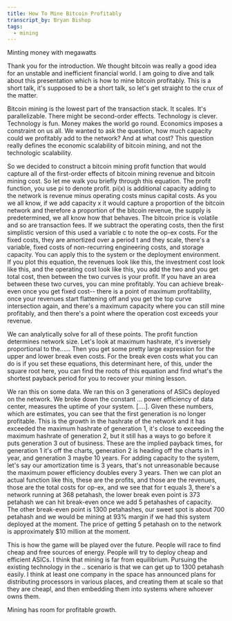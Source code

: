 ```yaml
---
title: How To Mine Bitcoin Profitably
transcript_by: Bryan Bishop
tags:
  - mining
---
```

Minting money with megawatts

Thank you for the introduction. We thought bitcoin was really a good idea for an unstable and inefficient financial world. I am going to dive and talk about this presentation which is how to mine bitcoin profitably. This is a short talk, it's supposed to be a short talk, so let's get straight to the crux of the matter.

Bitcoin mining is the lowest part of the transaction stack. It scales. It's parallelizable. There might be second-order effects. Technology is clever. Technology is fun. Money makes the world go round. Economics imposes a constraint on us all. We wanted to ask the question, how much capacity could we profitably add to the network? And at what cost? This question really defines the economic scalability of bitcoin mining, and not the technologic scalability.

So we decided to construct a bitcoin mining profit function that would capture all of the first-order effects of bitcoin mining revenue and bitcoin mining cost. So let me walk you briefly through this equation. The profit function, you use pi to denote profit. pi(x) is additional capacity adding to the network is revenue minus operating costs minus capital costs. As you we all know, if we add capacity x it would capture a proportion of the bitcoin network and therefore a proportion of the bitcoin revenue, the supply is predetermined, we all know how that behaves. The bitcoin price is volatile and so are transaction fees. If we subtract the operating costs, then the first simplistic version of this used a variable c to note the op-ex costs. For the fixed costs, they are amortized over a period t and they scale, there's a variable, fixed costs of non-recurring engineering costs, and storage capacity. You can apply this to the system or the deployment environment. If you plot this equation, the revenues look like this, the investment cost look like this, and the operating cost look like this, you add the two and you get total cost, then between the two curves is your profit. If you have an area between these two curves, you can mine profitably. You can achieve break-even once you get fixed cost-- there is a point of maximum profitability, once your revenues start flattening off and you get the top curve intersection again, and there's a maximum capacity where you can still mine profitably, and then there's a point where the operation cost exceeds your revenue.

We can analytically solve for all of these points. The profit function determines network size. Let's look at maximum hashrate, it's inversely proportional to the...... Then you get some pretty large expression for the upper and lower break even costs. For the break even costs what you can do is if you set these equations, this determinant here, of this, under the square root here, you can find the roots of this equation and find what's the shortest payback period for you to recover your mining lesson.

We ran this on some data. We ran this on 3 generations of ASICs deployed on the network. We broke down the constant ... power efficiency of data center, measures the uptime of your system. [....]. Given these numbers, which are estimates, you can see that the first generation is no longer profitable. This is the growth in the hashrate of the network and it has exceeded the maximum hashrate of generation 1, it's close to exceeding the maximum hashrate of generation 2, but it still has a ways to go before it puts generation 3 out of business. These are the implied payback times, for generation 1 it's off the charts, generation 2 is heading off the charts in 1 year, and generation 3 maybe 10 years. For adding capacity to the system, let's say our amortization time is 3 years, that's not unreasonable because the maximum power efficiency doubles every 3 years. Then we can plot an actual function like this, these are the profits, and those are the revenues, those are the total costs for op-ex, and we see that for t equals 3, there's a network running at 368 petahash, the lower break even point is 373 petahash we can hit break-even once we add 5 petahashes of capacity. The other break-even point is 1300 petahashes, our sweet spot is about 700 petahash and we would be mining at 93% margin if we had this system deployed at the moment. The price of getting 5 petahash on to the network is approximately $10 million at the moment.

This is how the game will be played over the future. People will race to find cheap and free sources of energy. People will try to deploy cheap and efficient ASICs. I think that mining is far from equilibrium. Pursuing the existing technology in the .. scenario is that we can get up to 1300 petahash easily. I think at least one company in the space has announced plans for distributing processors in various places, and creating them at scale so that they are cheapl, and then embedding them into systems where whoever owns them.

Mining has room for profitable growth.
